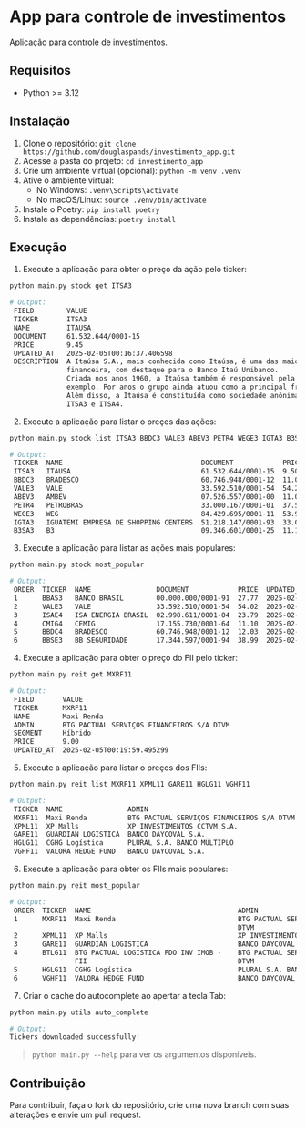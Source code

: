 # App para controle de investimentos
Aplicação para controle de investimentos.

## Requisitos

- Python >= 3.12

## Instalação

1. Clone o repositório: `git clone https://github.com/douglaspands/investimento_app.git`
2. Acesse a pasta do projeto: `cd investimento_app`
3. Crie um ambiente virtual (opcional): `python -m venv .venv`
4. Ative o ambiente virtual:
   - No Windows: `.venv\Scripts\activate`
   - No macOS/Linux: `source .venv/bin/activate`
5. Instale o Poetry: `pip install poetry`
6. Instale as dependências: `poetry install`

## Execução

1. Execute a aplicação para obter o preço da ação pelo ticker:

```sh
python main.py stock get ITSA3

# Output:
 FIELD        VALUE                                                                                                                                               
 TICKER       ITSA3                                                                                                                                               
 NAME         ITAUSA                                                                                                                                              
 DOCUMENT     61.532.644/0001-15                                                                                                                                  
 PRICE        9.45                                                                                                                                                
 UPDATED_AT   2025-02-05T00:16:37.406598                                                                                                                          
 DESCRIPTION  A Itaúsa S.A., mais conhecida como Itaúsa, é uma das maiores holdings do país, especialmente por sua atuação no controle de empresas da área        
              financeira, com destaque para o Banco Itaú Unibanco.                                                                                                
              Criada nos anos 1960, a Itaúsa também é responsável pela gestão de empresas ligadas a outros segmentos como papel, celulose e tecnologia, por       
              exemplo. Por anos o grupo ainda atuou como a principal frente da área de investimentos do Banco Itaú.                                               
              Além disso, a Itaúsa é constituída como sociedade anônima de capital aberto, sendo suas ações negociadas na Bolsa do Brasil, a B3, sob os códigos   
              ITSA3 e ITSA4.
```

2. Execute a aplicação para listar o preços das ações:

```sh
python main.py stock list ITSA3 BBDC3 VALE3 ABEV3 PETR4 WEGE3 IGTA3 B3SA3

# Output:
 TICKER  NAME                                  DOCUMENT            PRICE  UPDATED_AT                 
 ITSA3   ITAUSA                                61.532.644/0001-15  9.50   2025-02-04T02:32:53.190873 
 BBDC3   BRADESCO                              60.746.948/0001-12  11.01  2025-02-04T02:32:52.985194 
 VALE3   VALE                                  33.592.510/0001-54  54.21  2025-02-04T02:32:53.246695 
 ABEV3   AMBEV                                 07.526.557/0001-00  11.03  2025-02-04T02:32:53.124743 
 PETR4   PETROBRAS                             33.000.167/0001-01  37.50  2025-02-04T02:32:53.228252 
 WEGE3   WEG                                   84.429.695/0001-11  53.90  2025-02-04T02:32:53.326571 
 IGTA3   IGUATEMI EMPRESA DE SHOPPING CENTERS  51.218.147/0001-93  33.00  2025-02-04T02:32:53.307780 
 B3SA3   B3                                    09.346.601/0001-25  11.16  2025-02-04T02:32:52.652061 
```

3. Execute a aplicação para listar as ações mais populares:

```sh
python main.py stock most_popular

# Output:
 ORDER  TICKER  NAME                DOCUMENT            PRICE  UPDATED_AT                 
 1      BBAS3   BANCO BRASIL        00.000.000/0001-91  27.77  2025-02-05T00:18:29.836376 
 2      VALE3   VALE                33.592.510/0001-54  54.02  2025-02-05T00:18:30.257107 
 3      ISAE4   ISA ENERGIA BRASIL  02.998.611/0001-04  23.79  2025-02-05T00:18:29.812324 
 4      CMIG4   CEMIG               17.155.730/0001-64  11.10  2025-02-05T00:18:30.334697 
 5      BBDC4   BRADESCO            60.746.948/0001-12  12.03  2025-02-05T00:18:30.151068 
 6      BBSE3   BB SEGURIDADE       17.344.597/0001-94  38.99  2025-02-05T00:18:30.091197
```

4. Execute a aplicação para obter o preço do FII pelo ticker:

```sh
python main.py reit get MXRF11

# Output:
 FIELD       VALUE                                     
 TICKER      MXRF11                                    
 NAME        Maxi Renda                                
 ADMIN       BTG PACTUAL SERVIÇOS FINANCEIROS S/A DTVM 
 SEGMENT     Híbrido                                   
 PRICE       9.00                                      
 UPDATED_AT  2025-02-05T00:19:59.495299
```

5. Execute a aplicação para listar o preços dos FIIs:

```sh
python main.py reit list MXRF11 XPML11 GARE11 HGLG11 VGHF11

# Output:
 TICKER  NAME                ADMIN                                      SEGMENT                        PRICE   UPDATED_AT                 
 MXRF11  Maxi Renda          BTG PACTUAL SERVIÇOS FINANCEIROS S/A DTVM  Híbrido                        9.03    2025-02-04T02:19:41.390377 
 XPML11  XP Malls            XP INVESTIMENTOS CCTVM S.A.                Shoppings                      97.45   2025-02-04T02:19:41.436584 
 GARE11  GUARDIAN LOGISTICA  BANCO DAYCOVAL S.A.                        Híbrido                        7.80    2025-02-04T02:19:41.088916 
 HGLG11  CGHG Logística      PLURAL S.A. BANCO MÚLTIPLO                 Logística                      149.60  2025-02-04T02:19:41.239980 
 VGHF11  VALORA HEDGE FUND   BANCO DAYCOVAL S.A.                        Títulos e Valores Mobiliários  7.00    2025-02-04T02:19:41.476547
```

6. Execute a aplicação para obter os FIIs mais populares:

```sh
python main.py reit most_popular

# Output:
 ORDER  TICKER  NAME                                    ADMIN                                   SEGMENT                        PRICE   UPDATED_AT                 
 1      MXRF11  Maxi Renda                              BTG PACTUAL SERVIÇOS FINANCEIROS S/A    Híbrido                        9.00    2025-02-05T00:20:52.858447 
                                                        DTVM                                                                                                      
 2      XPML11  XP Malls                                XP INVESTIMENTOS CCTVM S.A.             Shoppings                      96.50   2025-02-05T00:20:52.891974 
 3      GARE11  GUARDIAN LOGISTICA                      BANCO DAYCOVAL S.A.                     Híbrido                        7.82    2025-02-05T00:20:53.305457 
 4      BTLG11  BTG PACTUAL LOGISTICA FDO INV IMOB -    BTG PACTUAL SERVIÇOS FINANCEIROS S/A    Híbrido                        94.33   2025-02-05T00:20:53.482030 
                FII                                     DTVM                                                                                                      
 5      HGLG11  CGHG Logística                          PLURAL S.A. BANCO MÚLTIPLO              Logística                      149.79  2025-02-05T00:20:52.971735 
 6      VGHF11  VALORA HEDGE FUND                       BANCO DAYCOVAL S.A.                     Títulos e Valores Mobiliários  6.81    2025-02-05T00:20:52.911971
```

7. Criar o cache do autocomplete ao apertar a tecla Tab:

```sh
python main.py utils auto_complete

# Output:
Tickers downloaded successfully!
```

> `python main.py --help` para ver os argumentos disponíveis.

## Contribuição

Para contribuir, faça o fork do repositório, crie uma nova branch com suas alterações e envie um pull request.



